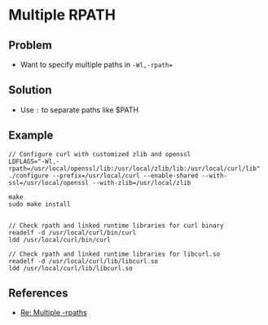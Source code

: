 # Multiple RPATH

## Problem
* Want to specify multiple paths in `-Wl,-rpath=`

## Solution
* Use `:` to separate paths like $PATH

## Example
```
// Configure curl with customized zlib and openssl
LDFLAGS="-Wl,-rpath=/usr/local/openssl/lib:/usr/local/zlib/lib:/usr/local/curl/lib" ./configure --prefix=/usr/local/curl --enable-shared --with-ssl=/usr/local/openssl --with-zlib=/usr/local/zlib

make
sudo make install


// Check rpath and linked runtime libraries for curl binary
readelf -d /usr/local/curl/bin/curl
ldd /usr/local/curl/bin/curl

// Check rpath and linked runtime libraries for libcurl.so
readelf -d /usr/local/curl/lib/libcurl.so
ldd /usr/local/curl/lib/libcurl.so
```

## References
* [Re: Multiple -rpaths](https://lists.gnu.org/archive/html/libtool/2008-11/msg00007.html)
